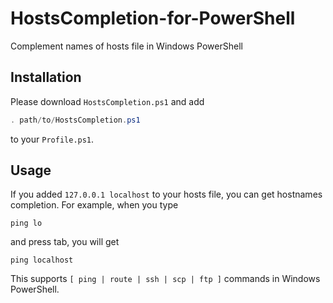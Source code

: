 HostsCompletion-for-PowerShell
================================

Complement names of hosts file in Windows PowerShell
 
 
Installation
-------------

Please download `HostsCompletion.ps1` and add 

```PowerShell
. path/to/HostsCompletion.ps1
```

to your `Profile.ps1`.

Usage
-------

If you added `127.0.0.1 localhost` to your hosts file, you can get hostnames completion.
For example, when you type 

```
ping lo
```

and press tab, you will get

```
ping localhost
```

This supports `[ ping | route | ssh | scp | ftp ]` commands in Windows PowerShell.
